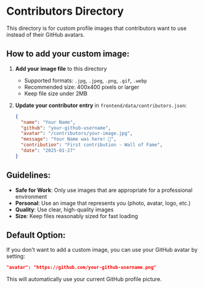 # Contributors Directory

This directory is for custom profile images that contributors want to use instead of their GitHub avatars.

## How to add your custom image:

1. **Add your image file** to this directory
   - Supported formats: `.jpg`, `.jpeg`, `.png`, `.gif`, `.webp`
   - Recommended size: 400x400 pixels or larger
   - Keep file size under 2MB

2. **Update your contributor entry** in `frontend/data/contributors.json`:
   ```json
   {
     "name": "Your Name",
     "github": "your-github-username",
     "avatar": "/contributors/your-image.jpg",
     "message": "Your Name was here! 🚀",
     "contribution": "First contribution - Wall of Fame",
     "date": "2025-01-27"
   }
   ```

## Guidelines:

- **Safe for Work**: Only use images that are appropriate for a professional environment
- **Personal**: Use an image that represents you (photo, avatar, logo, etc.)
- **Quality**: Use clear, high-quality images
- **Size**: Keep files reasonably sized for fast loading

## Default Option:

If you don't want to add a custom image, you can use your GitHub avatar by setting:
```json
"avatar": "https://github.com/your-github-username.png"
```

This will automatically use your current GitHub profile picture. 